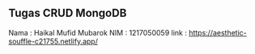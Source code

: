 ## Tugas CRUD MongoDB

Nama : Haikal Mufid Mubarok
NIM : 1217050059
link : https://aesthetic-souffle-c21755.netlify.app/
